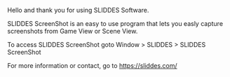Hello and thank you for using SLIDDES Software.

SLIDDES ScreenShot is an easy to use program that lets you easly capture screenshots
from Game View or Scene View.

To access SLIDDES ScreenShot goto Window > SLIDDES > SLIDDES ScreenShot

For more information or contact, go to https://sliddes.com/